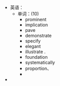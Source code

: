 - 英语：
	- 单词：(10)
		- prominent
		- implication
		- pave
		- demonstrate
		- specify
		- elegant
		- illustrate .
		- foundation
		- systematically
		- proportion、
		-
-